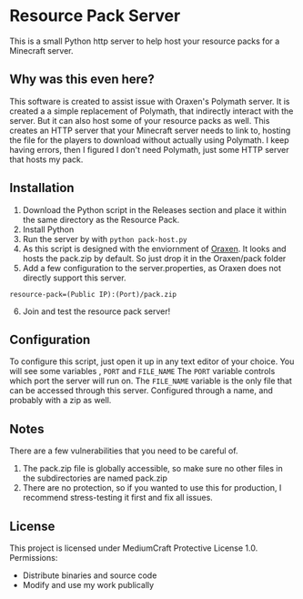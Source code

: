 # Resource Pack Server
This is a small Python http server to help host your resource packs for a Minecraft server.
## Why was this even here?
This software is created to assist issue with Oraxen's Polymath server.
It is created a a simple replacement of Polymath, that indirectly interact with the server.
But it can also host some of your resource packs as well.
This creates an HTTP server that your Minecraft server needs to link to, hosting the file for the players to download without actually using Polymath.
I keep having errors, then I figured I don't need Polymath, just some HTTP server that hosts my pack. 
## Installation
1. Download the Python script in the Releases section and place it within the same directory as the Resource Pack.
2. Install Python
3. Run the server by with ```python pack-host.py```
4. As this script is designed with the enviornment of [Oraxen](https://oraxen.com). It looks and hosts the pack.zip by default. So just drop it in the Oraxen/pack folder
5. Add a few configuration to the server.properties, as Oraxen does not directly support this server.
```
resource-pack=(Public IP):(Port)/pack.zip
```
6. Join and test the resource pack server!
## Configuration
To configure this script, just open it up in any text editor of your choice.
You will see some variables , ```PORT``` and ```FILE_NAME```
The ```PORT``` variable controls which port the server will run on.
The ```FILE_NAME``` variable is the only file that can be accessed through this server. Configured through a name, and probably with a zip as well.
## Notes
There are a few vulnerabilities that you need to be careful of.
1. The pack.zip file is globally accessible, so make sure no other files in the subdirectories are named pack.zip
2. There are no protection, so if you wanted to use this for production, I recommend stress-testing it first and fix all issues.
## License
This project is licensed under MediumCraft Protective License 1.0.
Permissions:
* Distribute binaries and source code
* Modify and use my work publically
